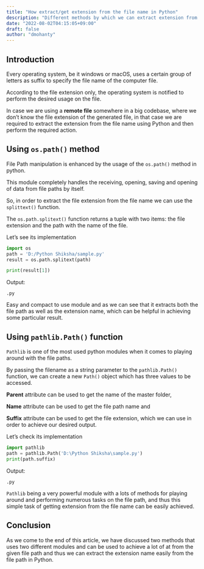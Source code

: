 ```yaml
---
title: "How extract/get extension from the file name in Python"
description: "Different methods by which we can extract extension from file name using Python"
date: "2022-08-02T04:15:05+09:00"
draft: false
author: "dmohanty"
---
```


## Introduction

Every operating system, be it windows or macOS, uses a certain group of letters as suffix to specify the file name of the computer file.

According to the file extension only, the operating system is notified to perform the desired usage on the file.

In case we are using a **remote file** somewhere in a big codebase, where we don’t know the file extension of the generated file, in that case we are required to extract the extension from the file name using Python and then perform the required action.

## Using `os.path()` method

File Path manipulation is enhanced by the usage of the `os.path()` method in python.

This module completely handles the receiving, opening, saving and opening of data from file paths by itself.

So, in order to extract the file extension from the file name we can use the `splittext()` function.

The `os.path.splitext()` function returns a tuple with two items: the file extension and the path with the name of the file.

Let’s see its implementation

```python
import os
path = 'D:/Python Shiksha/sample.py'
result = os.path.splitext(path)

print(result[1])

```

Output:

```
.py

```

Easy and compact to use module and as we can see that it extracts both the file path as well as the extension name, which can be helpful in achieving some particular result.

## Using `pathlib.Path()` function

`Pathlib` is one of the most used python modules when it comes to playing around with the file paths.

By passing the filename as a string parameter to the `pathlib.Path()` function, we can create a new `Path()` object which has three values to be accessed.

**Parent** attribute can be used to get the name of the master folder,

**Name** attribute can be used to get the file path name and

**Suffix** attribute can be used to get the file extension, which we can use in order to achieve our desired output.

Let’s check its implementation

```python
import pathlib
path = pathlib.Path('D:\Python Shiksha\sample.py')
print(path.suffix)

```

Output:

```
.py

```

`Pathlib` being a very powerful module with a lots of methods for playing around and performing numerous tasks on the file path, and thus this simple task of getting extension from the file name can be easily achieved.

## Conclusion

As we come to the end of this article, we have discussed two methods that uses two different modules and can be used to achieve a lot of at from the given file path and thus we can extract the extension name easily from the file path in Python.
